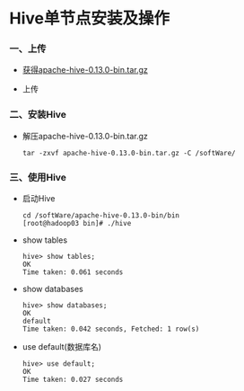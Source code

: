 # Hive单节点安装及操作

### 一、上传

* [获得apache-hive-0.13.0-bin.tar.gz](https://github.com/sunnyandgood/BigData/blob/master/Hive/apache-hive-0.13.0-bin.tar.gz)

* 上传

### 二、安装Hive

* 解压apache-hive-0.13.0-bin.tar.gz

      tar -zxvf apache-hive-0.13.0-bin.tar.gz -C /softWare/

### 三、使用Hive

* 启动Hive

      cd /softWare/apache-hive-0.13.0-bin/bin
      [root@hadoop03 bin]# ./hive

* show tables

      hive> show tables;
      OK
      Time taken: 0.061 seconds

* show databases

      hive> show databases;
      OK
      default
      Time taken: 0.042 seconds, Fetched: 1 row(s)

* use default(数据库名)

      hive> use default;
      OK
      Time taken: 0.027 seconds












